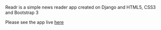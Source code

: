 Readr is a simple news reader app created on Django and HTML5, CSS3 and Bootstrap 3

Please see the app live [here](http://www/nikjohn.pythoneverywhere.com) 
